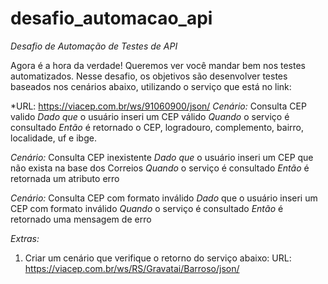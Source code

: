 # desafio_automacao_api

*Desafio de Automação de Testes de API*

Agora é a hora da verdade! Queremos ver você mandar bem nos testes automatizados. Nesse desafio, os objetivos são desenvolver testes baseados nos cenários abaixo, utilizando o serviço que está no link:

*URL: https://viacep.com.br/ws/91060900/json/
*Cenário:* Consulta CEP valido
*Dado que* o usuário inseri um CEP válido
*Quando* o serviço é consultado
*Então* é retornado o CEP, logradouro, complemento, bairro, localidade, uf e ibge.

*Cenário:* Consulta CEP inexistente
*Dado que* o usuário inseri um CEP que não exista na base dos Correios
*Quando* o serviço é consultado
*Então* é retornada um atributo erro

*Cenário:* Consulta CEP com formato inválido
*Dado* que o usuário inseri um CEP com formato inválido
*Quando* o serviço é consultado
*Então* é retornado uma mensagem de erro

*Extras:*
1) Criar um cenário que verifique o retorno do serviço abaixo: URL: https://viacep.com.br/ws/RS/Gravatai/Barroso/json/
